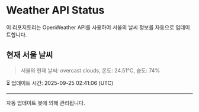 
# Weather API Status

이 리포지토리는 OpenWeather API를 사용하여 서울의 날씨 정보를 자동으로 업데이트합니다.

## 현재 서울 날씨
> 서울의 현재 날씨: overcast clouds, 온도: 24.51°C, 습도: 74%

⏳ 업데이트 시간: 2025-09-25 02:41:06 (UTC)

---
자동 업데이트 봇에 의해 관리됩니다.
